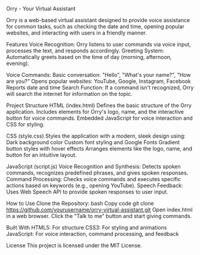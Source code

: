 Orry - Your Virtual Assistant

Orry is a web-based virtual assistant designed to provide voice assistance for common tasks, such as checking the date and time, opening popular websites, and interacting with users in a friendly manner.

Features
Voice Recognition: Orry listens to user commands via voice input, processes the text, and responds accordingly.
Greeting System: Automatically greets based on the time of day (morning, afternoon, evening).

Voice Commands:
Basic conversation: "Hello", "What's your name?", "How are you?"
Opens popular websites: YouTube, Google, Instagram, Facebook
Reports date and time
Search Function: If a command isn't recognized, Orry will search the internet for information on the topic.

Project Structure
HTML (index.html)
Defines the basic structure of the Orry application.
Includes elements for Orry's logo, name, and the interactive button for voice commands.
Embedded JavaScript for voice interaction and CSS for styling.

CSS (style.css)
Styles the application with a modern, sleek design using:
Dark background color
Custom font styling and Google Fonts
Gradient button styles with hover effects
Arranges elements like the logo, name, and button for an intuitive layout.

JavaScript (script.js)
Voice Recognition and Synthesis: Detects spoken commands, recognizes predefined phrases, and gives spoken responses.
Command Processing: Checks voice commands and executes specific actions based on keywords (e.g., opening YouTube).
Speech Feedback: Uses Web Speech API to provide spoken responses to user input.

How to Use
Clone the Repository:
bash
Copy code
git clone https://github.com/yourusername/orry-virtual-assistant.git
Open index.html in a web browser.
Click the "Talk to me" button and start giving commands.

Built With
HTML5: For structure
CSS3: For styling and animations
JavaScript: For voice interaction, command processing, and feedback

License
This project is licensed under the MIT License.
